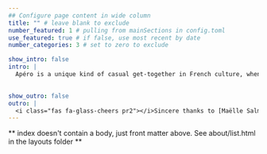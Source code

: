 ```yaml
---
## Configure page content in wide column
title: "" # leave blank to exclude
number_featured: 1 # pulling from mainSections in config.toml
use_featured: true # if false, use most recent by date
number_categories: 3 # set to zero to exclude

show_intro: false
intro: |
  Apéro is a unique kind of casual get-together in French culture, when you gather with friends and get to know each other better over some apéritifs, snacks, and anything in between. A good apéro is one where you'd happily spend a few hours just hanging out.
  

show_outro: false
outro: |
  <i class="fas fa-glass-cheers pr2"></i>Sincere thanks to [Maëlle Salmo](https://masalmon.eu/) for her help naming this Hugo theme!
---
```


** index doesn't contain a body, just front matter above.
See about/list.html in the layouts folder **